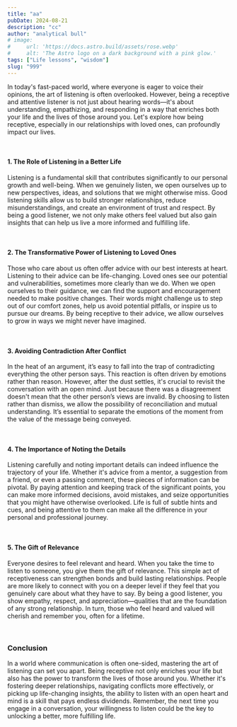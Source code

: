 ```yaml
---
title: "aa"
pubDate: 2024-08-21
description: "cc"
author: "analytical bull"
# image:
#     url: 'https://docs.astro.build/assets/rose.webp'
#     alt: 'The Astro logo on a dark background with a pink glow.'
tags: ["Life lessons", "wisdom"]
slug: "999"
---
```


In today's fast-paced world, where everyone is eager to voice their opinions, the art of listening is often overlooked. However, being a receptive and attentive listener is not just about hearing words—it's about understanding, empathizing, and responding in a way that enriches both your life and the lives of those around you. Let's explore how being receptive, especially in our relationships with loved ones, can profoundly impact our lives.

<br />

#### 1. The Role of Listening in a Better Life

Listening is a fundamental skill that contributes significantly to our personal growth and well-being. When we genuinely listen, we open ourselves up to new perspectives, ideas, and solutions that we might otherwise miss. Good listening skills allow us to build stronger relationships, reduce misunderstandings, and create an environment of trust and respect. By being a good listener, we not only make others feel valued but also gain insights that can help us live a more informed and fulfilling life.

<br />

#### 2. The Transformative Power of Listening to Loved Ones

Those who care about us often offer advice with our best interests at heart. Listening to their advice can be life-changing. Loved ones see our potential and vulnerabilities, sometimes more clearly than we do. When we open ourselves to their guidance, we can find the support and encouragement needed to make positive changes. Their words might challenge us to step out of our comfort zones, help us avoid potential pitfalls, or inspire us to pursue our dreams. By being receptive to their advice, we allow ourselves to grow in ways we might never have imagined.

<br />

#### 3. Avoiding Contradiction After Conflict

In the heat of an argument, it’s easy to fall into the trap of contradicting everything the other person says. This reaction is often driven by emotions rather than reason. However, after the dust settles, it's crucial to revisit the conversation with an open mind. Just because there was a disagreement doesn't mean that the other person’s views are invalid. By choosing to listen rather than dismiss, we allow the possibility of reconciliation and mutual understanding. It’s essential to separate the emotions of the moment from the value of the message being conveyed.

<br />

#### 4. The Importance of Noting the Details

Listening carefully and noting important details can indeed influence the trajectory of your life. Whether it's advice from a mentor, a suggestion from a friend, or even a passing comment, these pieces of information can be pivotal. By paying attention and keeping track of the significant points, you can make more informed decisions, avoid mistakes, and seize opportunities that you might have otherwise overlooked. Life is full of subtle hints and cues, and being attentive to them can make all the difference in your personal and professional journey.

<br />

#### 5. The Gift of Relevance

Everyone desires to feel relevant and heard. When you take the time to listen to someone, you give them the gift of relevance. This simple act of receptiveness can strengthen bonds and build lasting relationships. People are more likely to connect with you on a deeper level if they feel that you genuinely care about what they have to say. By being a good listener, you show empathy, respect, and appreciation—qualities that are the foundation of any strong relationship. In turn, those who feel heard and valued will cherish and remember you, often for a lifetime.

<br />

### Conclusion

In a world where communication is often one-sided, mastering the art of listening can set you apart. Being receptive not only enriches your life but also has the power to transform the lives of those around you. Whether it's fostering deeper relationships, navigating conflicts more effectively, or picking up life-changing insights, the ability to listen with an open heart and mind is a skill that pays endless dividends. Remember, the next time you engage in a conversation, your willingness to listen could be the key to unlocking a better, more fulfilling life.
